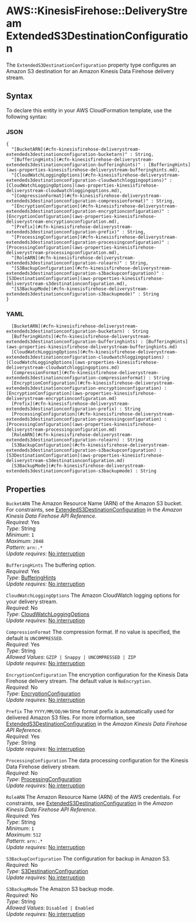 # AWS::KinesisFirehose::DeliveryStream ExtendedS3DestinationConfiguration<a name="aws-properties-kinesisfirehose-deliverystream-extendeds3destinationconfiguration"></a>

The `ExtendedS3DestinationConfiguration` property type configures an Amazon S3 destination for an Amazon Kinesis Data Firehose delivery stream\.

## Syntax<a name="aws-properties-kinesisfirehose-deliverystream-extendeds3destinationconfiguration-syntax"></a>

To declare this entity in your AWS CloudFormation template, use the following syntax:

### JSON<a name="aws-properties-kinesisfirehose-deliverystream-extendeds3destinationconfiguration-syntax.json"></a>

```
{
  "[BucketARN](#cfn-kinesisfirehose-deliverystream-extendeds3destinationconfiguration-bucketarn)" : String,
  "[BufferingHints](#cfn-kinesisfirehose-deliverystream-extendeds3destinationconfiguration-bufferinghints)" : [BufferingHints](aws-properties-kinesisfirehose-deliverystream-bufferinghints.md),
  "[CloudWatchLoggingOptions](#cfn-kinesisfirehose-deliverystream-extendeds3destinationconfiguration-cloudwatchloggingoptions)" : [CloudWatchLoggingOptions](aws-properties-kinesisfirehose-deliverystream-cloudwatchloggingoptions.md),
  "[CompressionFormat](#cfn-kinesisfirehose-deliverystream-extendeds3destinationconfiguration-compressionformat)" : String,
  "[EncryptionConfiguration](#cfn-kinesisfirehose-deliverystream-extendeds3destinationconfiguration-encryptionconfiguration)" : [EncryptionConfiguration](aws-properties-kinesisfirehose-deliverystream-encryptionconfiguration.md),
  "[Prefix](#cfn-kinesisfirehose-deliverystream-extendeds3destinationconfiguration-prefix)" : String,
  "[ProcessingConfiguration](#cfn-kinesisfirehose-deliverystream-extendeds3destinationconfiguration-processingconfiguration)" : [ProcessingConfiguration](aws-properties-kinesisfirehose-deliverystream-processingconfiguration.md),
  "[RoleARN](#cfn-kinesisfirehose-deliverystream-extendeds3destinationconfiguration-rolearn)" : String,
  "[S3BackupConfiguration](#cfn-kinesisfirehose-deliverystream-extendeds3destinationconfiguration-s3backupconfiguration)" : [S3DestinationConfiguration](aws-properties-kinesisfirehose-deliverystream-s3destinationconfiguration.md),
  "[S3BackupMode](#cfn-kinesisfirehose-deliverystream-extendeds3destinationconfiguration-s3backupmode)" : String
}
```

### YAML<a name="aws-properties-kinesisfirehose-deliverystream-extendeds3destinationconfiguration-syntax.yaml"></a>

```
﻿  [BucketARN](#cfn-kinesisfirehose-deliverystream-extendeds3destinationconfiguration-bucketarn) : String
﻿  [BufferingHints](#cfn-kinesisfirehose-deliverystream-extendeds3destinationconfiguration-bufferinghints) : [BufferingHints](aws-properties-kinesisfirehose-deliverystream-bufferinghints.md)
﻿  [CloudWatchLoggingOptions](#cfn-kinesisfirehose-deliverystream-extendeds3destinationconfiguration-cloudwatchloggingoptions) : [CloudWatchLoggingOptions](aws-properties-kinesisfirehose-deliverystream-cloudwatchloggingoptions.md)
﻿  [CompressionFormat](#cfn-kinesisfirehose-deliverystream-extendeds3destinationconfiguration-compressionformat) : String
﻿  [EncryptionConfiguration](#cfn-kinesisfirehose-deliverystream-extendeds3destinationconfiguration-encryptionconfiguration) : [EncryptionConfiguration](aws-properties-kinesisfirehose-deliverystream-encryptionconfiguration.md)
﻿  [Prefix](#cfn-kinesisfirehose-deliverystream-extendeds3destinationconfiguration-prefix) : String
﻿  [ProcessingConfiguration](#cfn-kinesisfirehose-deliverystream-extendeds3destinationconfiguration-processingconfiguration) : [ProcessingConfiguration](aws-properties-kinesisfirehose-deliverystream-processingconfiguration.md)
﻿  [RoleARN](#cfn-kinesisfirehose-deliverystream-extendeds3destinationconfiguration-rolearn) : String
﻿  [S3BackupConfiguration](#cfn-kinesisfirehose-deliverystream-extendeds3destinationconfiguration-s3backupconfiguration) : [S3DestinationConfiguration](aws-properties-kinesisfirehose-deliverystream-s3destinationconfiguration.md)
﻿  [S3BackupMode](#cfn-kinesisfirehose-deliverystream-extendeds3destinationconfiguration-s3backupmode) : String
```

## Properties<a name="aws-properties-kinesisfirehose-deliverystream-extendeds3destinationconfiguration-properties"></a>

`BucketARN`  <a name="cfn-kinesisfirehose-deliverystream-extendeds3destinationconfiguration-bucketarn"></a>
The Amazon Resource Name \(ARN\) of the Amazon S3 bucket\. For constraints, see [ExtendedS3DestinationConfiguration](https://docs.aws.amazon.com/firehose/latest/APIReference/API_ExtendedS3DestinationConfiguration.html) in the *Amazon Kinesis Data Firehose API Reference*\.   
*Required*: Yes  
*Type*: String  
*Minimum*: `1`  
*Maximum*: `2048`  
*Pattern*: `arn:.*`  
*Update requires*: [No interruption](https://docs.aws.amazon.com/AWSCloudFormation/latest/UserGuide/using-cfn-updating-stacks-update-behaviors.html#update-no-interrupt)

`BufferingHints`  <a name="cfn-kinesisfirehose-deliverystream-extendeds3destinationconfiguration-bufferinghints"></a>
The buffering option\.  
*Required*: Yes  
*Type*: [BufferingHints](aws-properties-kinesisfirehose-deliverystream-bufferinghints.md)  
*Update requires*: [No interruption](https://docs.aws.amazon.com/AWSCloudFormation/latest/UserGuide/using-cfn-updating-stacks-update-behaviors.html#update-no-interrupt)

`CloudWatchLoggingOptions`  <a name="cfn-kinesisfirehose-deliverystream-extendeds3destinationconfiguration-cloudwatchloggingoptions"></a>
The Amazon CloudWatch logging options for your delivery stream\.  
*Required*: No  
*Type*: [CloudWatchLoggingOptions](aws-properties-kinesisfirehose-deliverystream-cloudwatchloggingoptions.md)  
*Update requires*: [No interruption](https://docs.aws.amazon.com/AWSCloudFormation/latest/UserGuide/using-cfn-updating-stacks-update-behaviors.html#update-no-interrupt)

`CompressionFormat`  <a name="cfn-kinesisfirehose-deliverystream-extendeds3destinationconfiguration-compressionformat"></a>
The compression format\. If no value is specified, the default is `UNCOMPRESSED`\.  
*Required*: Yes  
*Type*: String  
*Allowed Values*: `GZIP | Snappy | UNCOMPRESSED | ZIP`  
*Update requires*: [No interruption](https://docs.aws.amazon.com/AWSCloudFormation/latest/UserGuide/using-cfn-updating-stacks-update-behaviors.html#update-no-interrupt)

`EncryptionConfiguration`  <a name="cfn-kinesisfirehose-deliverystream-extendeds3destinationconfiguration-encryptionconfiguration"></a>
The encryption configuration for the Kinesis Data Firehose delivery stream\. The default value is `NoEncryption`\.   
*Required*: No  
*Type*: [EncryptionConfiguration](aws-properties-kinesisfirehose-deliverystream-encryptionconfiguration.md)  
*Update requires*: [No interruption](https://docs.aws.amazon.com/AWSCloudFormation/latest/UserGuide/using-cfn-updating-stacks-update-behaviors.html#update-no-interrupt)

`Prefix`  <a name="cfn-kinesisfirehose-deliverystream-extendeds3destinationconfiguration-prefix"></a>
The `YYYY/MM/DD/HH` time format prefix is automatically used for delivered Amazon S3 files\. For more information, see [ExtendedS3DestinationConfiguration](https://docs.aws.amazon.com/firehose/latest/APIReference/API_ExtendedS3DestinationConfiguration.html) in the *Amazon Kinesis Data Firehose API Reference*\.   
*Required*: Yes  
*Type*: String  
*Update requires*: [No interruption](https://docs.aws.amazon.com/AWSCloudFormation/latest/UserGuide/using-cfn-updating-stacks-update-behaviors.html#update-no-interrupt)

`ProcessingConfiguration`  <a name="cfn-kinesisfirehose-deliverystream-extendeds3destinationconfiguration-processingconfiguration"></a>
The data processing configuration for the Kinesis Data Firehose delivery stream\.  
*Required*: No  
*Type*: [ProcessingConfiguration](aws-properties-kinesisfirehose-deliverystream-processingconfiguration.md)  
*Update requires*: [No interruption](https://docs.aws.amazon.com/AWSCloudFormation/latest/UserGuide/using-cfn-updating-stacks-update-behaviors.html#update-no-interrupt)

`RoleARN`  <a name="cfn-kinesisfirehose-deliverystream-extendeds3destinationconfiguration-rolearn"></a>
The Amazon Resource Name \(ARN\) of the AWS credentials\. For constraints, see [ExtendedS3DestinationConfiguration](https://docs.aws.amazon.com/firehose/latest/APIReference/API_ExtendedS3DestinationConfiguration.html) in the *Amazon Kinesis Data Firehose API Reference*\.   
*Required*: Yes  
*Type*: String  
*Minimum*: `1`  
*Maximum*: `512`  
*Pattern*: `arn:.*`  
*Update requires*: [No interruption](https://docs.aws.amazon.com/AWSCloudFormation/latest/UserGuide/using-cfn-updating-stacks-update-behaviors.html#update-no-interrupt)

`S3BackupConfiguration`  <a name="cfn-kinesisfirehose-deliverystream-extendeds3destinationconfiguration-s3backupconfiguration"></a>
The configuration for backup in Amazon S3\.  
*Required*: No  
*Type*: [S3DestinationConfiguration](aws-properties-kinesisfirehose-deliverystream-s3destinationconfiguration.md)  
*Update requires*: [No interruption](https://docs.aws.amazon.com/AWSCloudFormation/latest/UserGuide/using-cfn-updating-stacks-update-behaviors.html#update-no-interrupt)

`S3BackupMode`  <a name="cfn-kinesisfirehose-deliverystream-extendeds3destinationconfiguration-s3backupmode"></a>
The Amazon S3 backup mode\.  
*Required*: No  
*Type*: String  
*Allowed Values*: `Disabled | Enabled`  
*Update requires*: [No interruption](https://docs.aws.amazon.com/AWSCloudFormation/latest/UserGuide/using-cfn-updating-stacks-update-behaviors.html#update-no-interrupt)